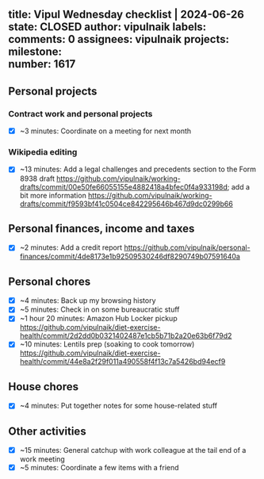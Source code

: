 title:	Vipul Wednesday checklist | 2024-06-26
state:	CLOSED
author:	vipulnaik
labels:	
comments:	0
assignees:	vipulnaik
projects:	
milestone:	
number:	1617
--
## Personal projects

### Contract work and personal projects

- [x] ~3 minutes: Coordinate on a meeting for next month

### Wikipedia editing

- [x] ~13 minutes: Add a legal challenges and precedents section to the Form 8938 draft https://github.com/vipulnaik/working-drafts/commit/00e50fe66055155e4882418a4bfec0f4a933198d; add a bit more information https://github.com/vipulnaik/working-drafts/commit/f9593bf41c0504ce842295646b467d9dc0299b66

## Personal finances, income and taxes

- [x] ~2 minutes: Add a credit report https://github.com/vipulnaik/personal-finances/commit/4de8173e1b92509530246df8290749b07591640a

## Personal chores

- [x] ~4 minutes: Back up my browsing history
- [x] ~5 minutes: Check in on some bureaucratic stuff
- [x] ~1 hour 20 minutes: Amazon Hub Locker pickup https://github.com/vipulnaik/diet-exercise-health/commit/2d2dd0b0321402487e1cb5b71b2a20e63b6f79d2
- [x] ~10 minutes: Lentils prep (soaking to cook tomorrow) https://github.com/vipulnaik/diet-exercise-health/commit/44e8a2f29f011a490558f4f13c7a5426bd94ecf9

## House chores

- [x] ~4 minutes: Put together notes for some house-related stuff

## Other activities

- [x] ~15 minutes: General catchup with work colleague at the tail end of a work meeting
- [x] ~5 minutes: Coordinate a few items with a friend
